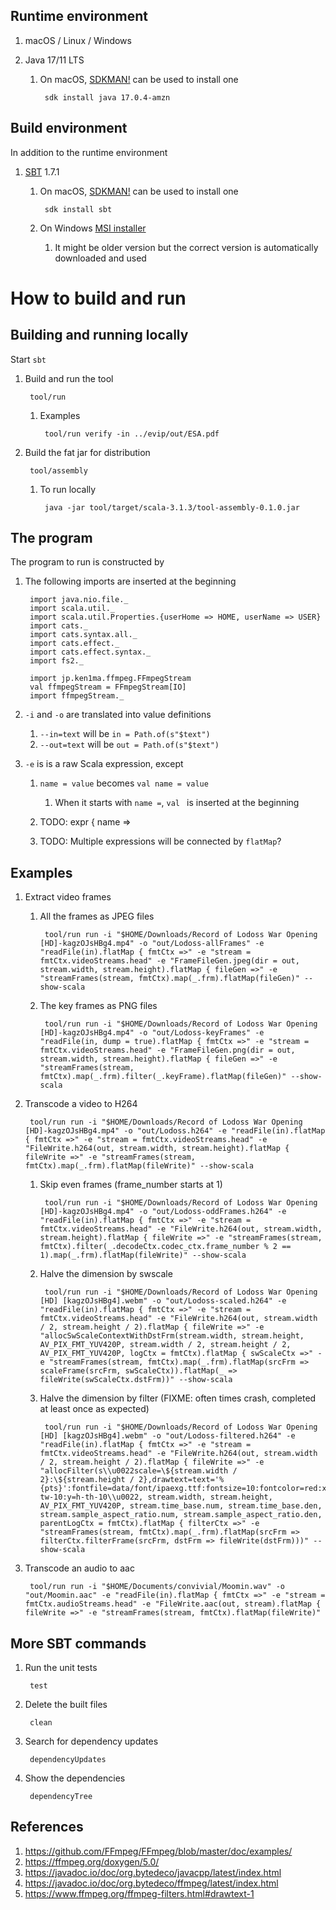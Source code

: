 ## Runtime environment

1. macOS / Linux / Windows

2. Java 17/11 LTS

    1. On macOS, [SDKMAN!](https://sdkman.io/) can be used to install one

            sdk install java 17.0.4-amzn


## Build environment

In addition to the runtime environment

1. [SBT](https://www.scala-sbt.org/) 1.7.1

	1. On macOS, [SDKMAN!](https://sdkman.io/) can be used to install one

			sdk install sbt

    2. On Windows [MSI installer](https://www.scala-sbt.org/1.x/docs/Installing-sbt-on-Windows.html)
        1. It might be older version but the correct version is automatically downloaded and used


# How to build and run

## Building and running locally

Start `sbt`

1. Build and run the tool

		tool/run

    1. Examples

            tool/run verify -in ../evip/out/ESA.pdf

2. Build the fat jar for distribution

		tool/assembly

	1. To run locally

			java -jar tool/target/scala-3.1.3/tool-assembly-0.1.0.jar


## The program

The program to run is constructed by

1. The following imports are inserted at the beginning

        import java.nio.file._
        import scala.util._
        import scala.util.Properties.{userHome => HOME, userName => USER}
        import cats._
        import cats.syntax.all._
        import cats.effect._
        import cats.effect.syntax._
        import fs2._

        import jp.ken1ma.ffmpeg.FFmpegStream
        val ffmpegStream = FFmpegStream[IO]
        import ffmpegStream._

2. `-i` and `-o` are translated into value definitions

    1. `--in=text` will be `in = Path.of(s"$text")`
    1. `--out=text` will be `out = Path.of(s"$text")`

3. `-e` is is a raw Scala expression, except

    1. `name = value` becomes `val name = value`
        1. When it starts with `name =`, `val ` is inserted at the beginning

    1. TODO: expr { name =>

    1. TODO: Multiple expressions will be connected by `flatMap`?


## Examples

1. Extract video frames

    1. All the frames as JPEG files

            tool/run run -i "$HOME/Downloads/Record of Lodoss War Opening [HD]-kagzOJsHBg4.mp4" -o "out/Lodoss-allFrames" -e "readFile(in).flatMap { fmtCtx =>" -e "stream = fmtCtx.videoStreams.head" -e "FrameFileGen.jpeg(dir = out, stream.width, stream.height).flatMap { fileGen =>" -e "streamFrames(stream, fmtCtx).map(_.frm).flatMap(fileGen)" --show-scala

    1. The key frames as PNG files

            tool/run run -i "$HOME/Downloads/Record of Lodoss War Opening [HD]-kagzOJsHBg4.mp4" -o "out/Lodoss-keyFrames" -e "readFile(in, dump = true).flatMap { fmtCtx =>" -e "stream = fmtCtx.videoStreams.head" -e "FrameFileGen.png(dir = out, stream.width, stream.height).flatMap { fileGen =>" -e "streamFrames(stream, fmtCtx).map(_.frm).filter(_.keyFrame).flatMap(fileGen)" --show-scala

1. Transcode a video to H264

        tool/run run -i "$HOME/Downloads/Record of Lodoss War Opening [HD]-kagzOJsHBg4.mp4" -o "out/Lodoss.h264" -e "readFile(in).flatMap { fmtCtx =>" -e "stream = fmtCtx.videoStreams.head" -e "FileWrite.h264(out, stream.width, stream.height).flatMap { fileWrite =>" -e "streamFrames(stream, fmtCtx).map(_.frm).flatMap(fileWrite)" --show-scala

    1. Skip even frames (frame_number starts at 1)

            tool/run run -i "$HOME/Downloads/Record of Lodoss War Opening [HD]-kagzOJsHBg4.mp4" -o "out/Lodoss-oddFrames.h264" -e "readFile(in).flatMap { fmtCtx =>" -e "stream = fmtCtx.videoStreams.head" -e "FileWrite.h264(out, stream.width, stream.height).flatMap { fileWrite =>" -e "streamFrames(stream, fmtCtx).filter(_.decodeCtx.codec_ctx.frame_number % 2 == 1).map(_.frm).flatMap(fileWrite)" --show-scala

    1. Halve the dimension by swscale

            tool/run run -i "$HOME/Downloads/Record of Lodoss War Opening [HD] [kagzOJsHBg4].webm" -o "out/Lodoss-scaled.h264" -e "readFile(in).flatMap { fmtCtx =>" -e "stream = fmtCtx.videoStreams.head" -e "FileWrite.h264(out, stream.width / 2, stream.height / 2).flatMap { fileWrite =>" -e "allocSwScaleContextWithDstFrm(stream.width, stream.height, AV_PIX_FMT_YUV420P, stream.width / 2, stream.height / 2, AV_PIX_FMT_YUV420P, logCtx = fmtCtx).flatMap { swScaleCtx =>" -e "streamFrames(stream, fmtCtx).map(_.frm).flatMap(srcFrm => scaleFrame(srcFrm, swScaleCtx)).flatMap(_ => fileWrite(swScaleCtx.dstFrm))" --show-scala

    1. Halve the dimension by filter (FIXME: often times crash, completed at least once as expected)

            tool/run run -i "$HOME/Downloads/Record of Lodoss War Opening [HD] [kagzOJsHBg4].webm" -o "out/Lodoss-filtered.h264" -e "readFile(in).flatMap { fmtCtx =>" -e "stream = fmtCtx.videoStreams.head" -e "FileWrite.h264(out, stream.width / 2, stream.height / 2).flatMap { fileWrite =>" -e "allocFilter(s\\u0022scale=\${stream.width / 2}:\${stream.height / 2},drawtext=text='%{pts}':fontfile=data/font/ipaexg.ttf:fontsize=10:fontcolor=red:x=w-tw-10:y=h-th-10\\u0022, stream.width, stream.height, AV_PIX_FMT_YUV420P, stream.time_base.num, stream.time_base.den, stream.sample_aspect_ratio.num, stream.sample_aspect_ratio.den, parentLogCtx = fmtCtx).flatMap { filterCtx =>" -e "streamFrames(stream, fmtCtx).map(_.frm).flatMap(srcFrm => filterCtx.filterFrame(srcFrm, dstFrm => fileWrite(dstFrm)))" --show-scala

1. Transcode an audio to aac

        tool/run run -i "$HOME/Documents/convivial/Moomin.wav" -o "out/Moomin.aac" -e "readFile(in).flatMap { fmtCtx =>" -e "stream = fmtCtx.audioStreams.head" -e "FileWrite.aac(out, stream).flatMap { fileWrite =>" -e "streamFrames(stream, fmtCtx).flatMap(fileWrite)"


## More SBT commands

1. Run the unit tests

		test

2. Delete the built files

		clean

3. Search for dependency updates

        dependencyUpdates

4. Show the dependencies

        dependencyTree


## References

1. https://github.com/FFmpeg/FFmpeg/blob/master/doc/examples/
1. https://ffmpeg.org/doxygen/5.0/
1. https://javadoc.io/doc/org.bytedeco/javacpp/latest/index.html
1. https://javadoc.io/doc/org.bytedeco/ffmpeg/latest/index.html
1. https://www.ffmpeg.org/ffmpeg-filters.html#drawtext-1
